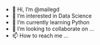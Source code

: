- 👋 Hi, I’m @mailegd
- 👀 I’m interested in Data Science
- 🌱 I’m currently learning Python
- 💞️ I’m looking to collaborate on ...
- 📫 How to reach me ...

<!---
mailegd/mailegd is a ✨ special ✨ repository because its `README.md` (this file) appears on your GitHub profile.
You can click the Preview link to take a look at your changes.
--->
